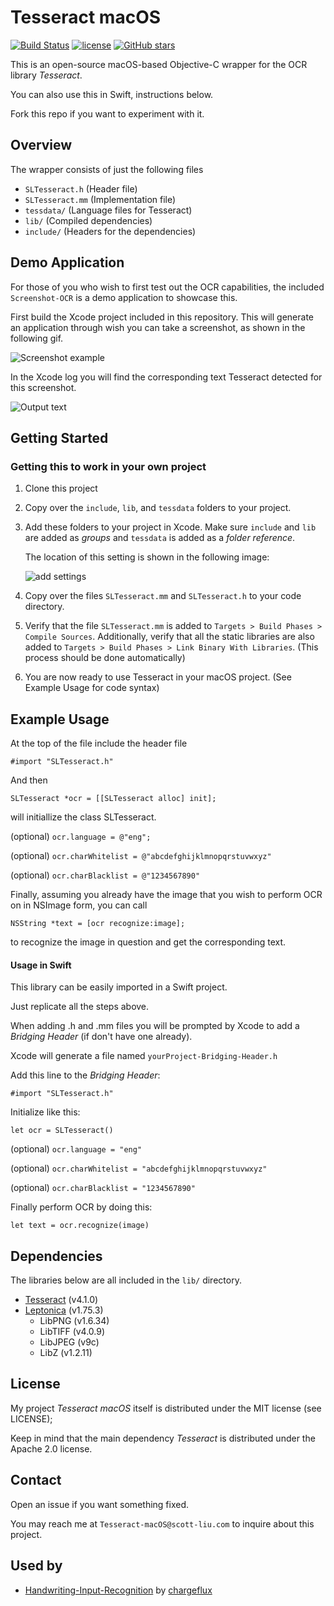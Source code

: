 # Tesseract macOS
[![Build Status](https://travis-ci.org/scott0123/Tesseract-macOS.svg?branch=master)](https://travis-ci.org/scott0123/Tesseract-macOS)
[![license](https://img.shields.io/github/license/mashape/apistatus.svg)](https://github.com/scott0123/Tesseract-macOS/blob/master/LICENSE)
[![GitHub stars](https://img.shields.io/github/stars/scott0123/Tesseract-macOS.svg?style=social&label=Stars)](https://github.com/scott0123/Tesseract-macOS)


This is an open-source macOS-based Objective-C wrapper for the OCR library *Tesseract*.

You can also use this in Swift, instructions below.

Fork this repo if you want to experiment with it.

## Overview

The wrapper consists of just the following files

* `SLTesseract.h` (Header file)
* `SLTesseract.mm` (Implementation file)
* `tessdata/` (Language files for Tesseract)
* `lib/` (Compiled dependencies)
* `include/` (Headers for the dependencies)

## Demo Application

For those of you who wish to first test out the OCR capabilities, the included `Screenshot-OCR` is a demo application to showcase this.

First build the Xcode project included in this repository. This will generate an application through wish you can take a screenshot, as shown in the following gif.

![Screenshot example](./demo_images/demo.gif)

In the Xcode log you will find the corresponding text Tesseract detected for this screenshot.

![Output text](./demo_images/output_text.png)

## Getting Started

### Getting this to work in your own project

1. Clone this project
2. Copy over the `include`, `lib`, and `tessdata` folders to your project.
3. Add these folders to your project in Xcode. Make sure `include` and `lib` are added as *groups* and `tessdata` is added as a *folder reference*. 

	The location of this setting is shown in the following image:

	![add settings](./demo_images/add_settings.png)

4. Copy over the files `SLTesseract.mm` and `SLTesseract.h` to your code directory.
5. Verify that the file `SLTesseract.mm` is added to `Targets > Build Phases > Compile Sources`. Additionally, verify that all the static libraries are also added to `Targets > Build Phases > Link Binary With Libraries`. (This process should be done automatically)
6. You are now ready to use Tesseract in your macOS project. (See Example Usage for code syntax)


## Example Usage

At the top of the file include the header file

```
#import "SLTesseract.h"
```

And then

```
SLTesseract *ocr = [[SLTesseract alloc] init];
```

will initiallize the class SLTesseract. 

(optional) `ocr.language = @"eng";`

(optional) `ocr.charWhitelist = @"abcdefghijklmnopqrstuvwxyz"`

(optional) `ocr.charBlacklist = @"1234567890"`

Finally, assuming you already have the image that you wish to perform OCR on in NSImage form, you can call

```
NSString *text = [ocr recognize:image];
```

to recognize the image in question and get the corresponding text.

#### Usage in Swift

This library can be easily imported in a Swift project.

Just replicate all the steps above. 

When adding .h and .mm files you will be prompted by Xcode to add a *Bridging Header* (if don't have one already).

Xcode will generate a file named `yourProject-Bridging-Header.h`

Add this line to the *Bridging Header*:

``` 
#import "SLTesseract.h" 
```

Initialize like this:

```
let ocr = SLTesseract()
```
(optional) `ocr.language = "eng"`

(optional) `ocr.charWhitelist = "abcdefghijklmnopqrstuvwxyz"`

(optional) `ocr.charBlacklist = "1234567890"`

Finally perform OCR by doing this:

```
let text = ocr.recognize(image)
```

## Dependencies

The libraries below are all included in the `lib/` directory.

* [Tesseract](https://github.com/tesseract-ocr/tesseract) (v4.1.0)
* [Leptonica](http://leptonica.org/) (v1.75.3)
	* LibPNG (v1.6.34)
	* LibTIFF (v4.0.9)
	* LibJPEG (v9c)
	* LibZ (v1.2.11)

## License

My project *Tesseract macOS* itself is distributed under the MIT license (see LICENSE);

Keep in mind that the main dependency *Tesseract* is distributed under the Apache 2.0 license.

## Contact

Open an issue if you want something fixed.

You may reach me at `Tesseract-macOS@scott-liu.com` to inquire about this project.

## Used by

* [Handwriting-Input-Recognition](https://github.com/chargeflux/Handwriting-Input-Recognition) by [chargeflux](https://github.com/chargeflux)

